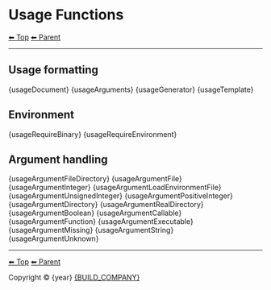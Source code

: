 # Usage Functions

<!-- TEMPLATE header 2 -->
[⬅ Top](index.md) [⬅ Parent ](../index.md)
<hr />

## Usage formatting

{usageDocument}
{usageArguments}
{usageGenerator}
{usageTemplate}

## Environment

{usageRequireBinary}
{usageRequireEnvironment}

## Argument handling

{usageArgumentFileDirectory}
{usageArgumentFile}
{usageArgumentInteger}
{usageArgumentLoadEnvironmentFile}
{usageArgumentUnsignedInteger}
{usageArgumentPositiveInteger}
{usageArgumentDirectory}
{usageArgumentRealDirectory}
{usageArgumentBoolean}
{usageArgumentCallable}
{usageArgumentFunction}
{usageArgumentExecutable}
{usageArgumentMissing}
{usageArgumentString}
{usageArgumentUnknown}

<!-- TEMPLATE footer 5 -->
<hr />

[⬅ Top](index.md) [⬅ Parent ](../index.md)

Copyright &copy; {year} [{BUILD_COMPANY}]({BUILD_COMPANY_LINK}{title})
